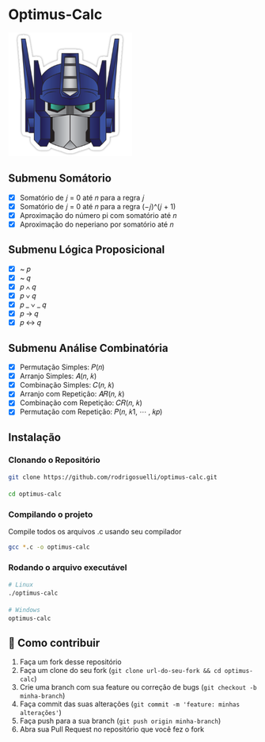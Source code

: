 # Optimus-Calc

<img width="250px" height="250px" src="./.github/optimus-prime.png" alt="optimus-prime">

## Submenu Somátorio

- [x] Somatório de 𝑗 = 0 até 𝑛 para a regra 𝑗
- [x] Somatório de 𝑗 = 0 até 𝑛 para a regra (−𝑗)^(𝑗 + 1)
- [x] Aproximação do número pi com somatório até 𝑛
- [x] Aproximação do neperiano por somatório até 𝑛

## Submenu Lógica Proposicional

- [x] ~ 𝑝
- [x] ~ 𝑞
- [x] 𝑝 ∧ 𝑞
- [x] 𝑝 ∨ 𝑞
- [x] 𝑝 _ ∨ _ 𝑞
- [x] 𝑝 → 𝑞
- [x] 𝑝 ↔ 𝑞

## Submenu Análise Combinatória

- [x] Permutação Simples: 𝑃(𝑛)
- [x] Arranjo Simples: 𝐴(𝑛, 𝑘)
- [x] Combinação Simples: 𝐶(𝑛, 𝑘)
- [x] Arranjo com Repetição: 𝐴𝑅(𝑛, 𝑘)
- [x] Combinação com Repetição: 𝐶𝑅(𝑛, 𝑘)
- [x] Permutação com Repetição: 𝑃(𝑛, 𝑘1, ⋯ , 𝑘𝑝)

## Instalação

### Clonando o Repositório

```bash
git clone https://github.com/rodrigosuelli/optimus-calc.git

cd optimus-calc
```

### Compilando o projeto

Compile todos os arquivos .c usando seu compilador

```bash
gcc *.c -o optimus-calc
```

### Rodando o arquivo executável

```bash
# Linux
./optimus-calc

# Windows
optimus-calc
```

## 🤔 Como contribuir

1. Faça um fork desse repositório
2. Faça um clone do seu fork (`git clone url-do-seu-fork && cd optimus-calc`)
3. Crie uma branch com sua feature ou correção de bugs (`git checkout -b minha-branch`)
4. Faça commit das suas alterações (`git commit -m 'feature: minhas alterações'`)
5. Faça push para a sua branch (`git push origin minha-branch`)
6. Abra sua Pull Request no repositório que você fez o fork
